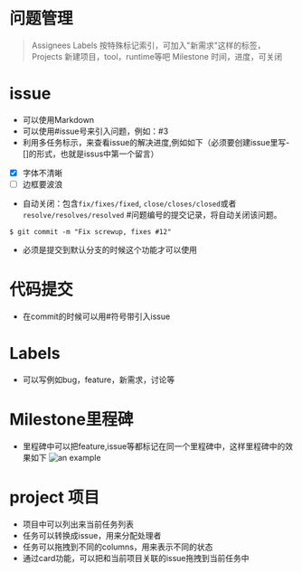 # 问题管理
> Assignees
> Labels 按特殊标记索引，可加入"新需求"这样的标签，
> Projects 新建项目，tool，runtime等吧
> Milestone 时间，进度，可关闭

# issue
- 可以使用Markdown
- 可以使用#issue号来引入问题，例如：#3
- 利用多任务标示，来查看issue的解决进度,例如如下（必须要创建issue里写-[]的形式，也就是issus中第一个留言）
- [x] 字体不清晰 
- [ ] 边框要波浪
- 自动关闭：包含`fix/fixes/fixed`, `close/closes/closed`或者`resolve/resolves/resolved` #问题编号的提交记录，将自动关闭该问题。

```git
$ git commit -m "Fix screwup, fixes #12"
```
- 必须是提交到默认分支的时候这个功能才可以使用

# 代码提交
- 在commit的时候可以用#符号带引入issue

# Labels
- 可以写例如bug，feature，新需求，讨论等

# Milestone里程碑
- 里程碑中可以把feature,issue等都标记在同一个里程碑中，这样里程碑中的效果如下
![an example](https://assets-cdn.github.com/images/modules/site/product-illo/img-projects-milestones.png)
 
# project 项目

- 项目中可以列出来当前任务列表
- 任务可以转换成issue，用来分配处理者
- 任务可以拖拽到不同的columns，用来表示不同的状态
- 通过card功能，可以把和当前项目关联的issue拖拽到当前任务中
 
